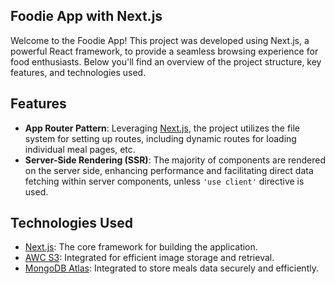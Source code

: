 ## Foodie App with Next.js

Welcome to the Foodie App! This project was developed using Next.js, a powerful React framework, to provide a seamless browsing experience for food enthusiasts. Below you'll find an overview of the project structure, key features, and technologies used.

## Features

- **App Router Pattern**: Leveraging [Next.js](https://nextjs.org/), the project utilizes the file system for setting up routes, including dynamic routes for loading individual meal pages, etc.
- **Server-Side Rendering (SSR)**: The majority of components are rendered on the server side, enhancing performance and facilitating direct data fetching within server components, unless `'use client'` directive is used.

## Technologies Used

- [Next.js](https://nextjs.org/): The core framework for building the application.
- [AWC S3](https://aws.amazon.com/s3/): Integrated for efficient image storage and retrieval.
- [MongoDB Atlas](https://www.mongodb.com/atlas): Integrated to store meals data securely and efficiently.
